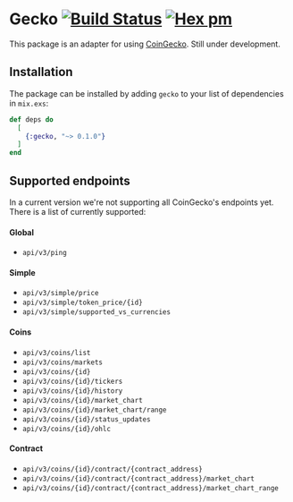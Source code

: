 # Gecko [![Build Status](https://github.com/patrykwozinski/ex-gecko/workflows/CI/badge.svg)](https://github.com/patrykwozinski/gecko/actions) [![Hex pm](https://img.shields.io/hexpm/v/ex-gecko.svg?style=flat)](https://hex.pm/packages/gecko)

This package is an adapter for using [CoinGecko](https://coingecko.com). Still under development.

## Installation

The package can be installed by adding `gecko` to your list of dependencies in `mix.exs`:

```elixir
def deps do
  [
    {:gecko, "~> 0.1.0"}
  ]
end
```


## Supported endpoints
In a current version we're not supporting all CoinGecko's endpoints yet. There is a list of currently supported:
#### Global
- `api/v3/ping`

#### Simple
- `api/v3/simple/price`
- `api/v3/simple/token_price/{id}`
- `api/v3/simple/supported_vs_currencies`

#### Coins
- `api/v3/coins/list`
- `api/v3/coins/markets`
- `api/v3/coins/{id}`
- `api/v3/coins/{id}/tickers`
- `api/v3/coins/{id}/history`
- `api/v3/coins/{id}/market_chart`
- `api/v3/coins/{id}/market_chart/range`
- `api/v3/coins/{id}/status_updates`
- `api/v3/coins/{id}/ohlc`

#### Contract
- `api/v3/coins/{id}/contract/{contract_address}`
- `api/v3/coins/{id}/contract/{contract_address}/market_chart`
- `api/v3/coins/{id}/contract/{contract_address}/market_chart_range`
